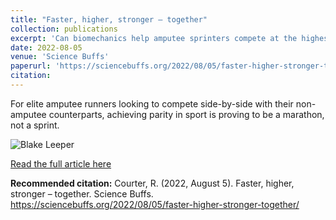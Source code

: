 ```yaml
---
title: "Faster, higher, stronger – together"
collection: publications
excerpt: 'Can biomechanics help amputee sprinters compete at the highest level?'
date: 2022-08-05
venue: 'Science Buffs'
paperurl: 'https://sciencebuffs.org/2022/08/05/faster-higher-stronger-together/'
citation: 
---
```


For elite amputee runners looking to compete side-by-side with their non-amputee counterparts, achieving parity in sport is proving to be a marathon, not a sprint.

![Blake Leeper](https://robbiequarter.github.io/images/leeper.jpg) 

[Read the full article here](https://sciencebuffs.org/2022/08/05/faster-higher-stronger-together/)

**Recommended citation:** Courter, R. (2022, August 5). Faster, higher, stronger – together. Science Buffs. https://sciencebuffs.org/2022/08/05/faster-higher-stronger-together/


